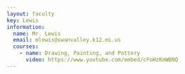 ```yaml
---
layout: faculty
key: Lewis
information:
  name: Mr. Lewis
  email: mlewis@swanvalley.k12.mi.us
  courses:
    - name: Drawing, Painting, and Pottery
      video: https://www.youtube.com/embed/cFoHzKmWBNQ
---
```

